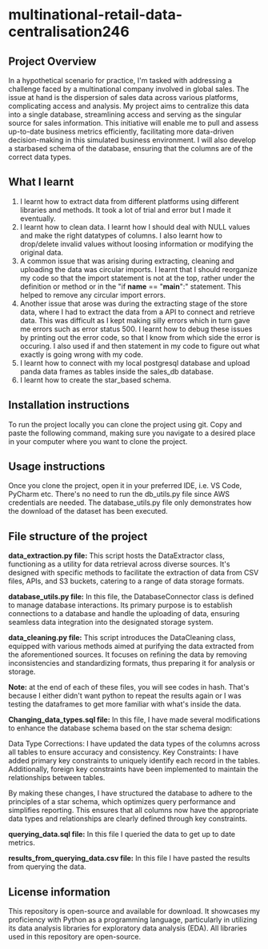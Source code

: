 # multinational-retail-data-centralisation246

## Project Overview 
In a hypothetical scenario for practice, I'm tasked with addressing a challenge faced by a multinational company involved in global sales. The issue at hand is the dispersion of sales data across various platforms, complicating access and analysis. My project aims to centralize this data into a single database, streamlining access and serving as the singular source for sales information. This initiative will enable me to pull and assess up-to-date business metrics efficiently, facilitating more data-driven decision-making in this simulated business environment. I will also develop a starbased schema of the database, ensuring that the columns are of the correct data types.

## What I learnt
1. I learnt how to extract data from different platforms using different libraries and methods. It took a lot of trial and error but I made it eventually. 
2. I learnt how to clean data. I learnt how I should deal with NULL values and make the right datatypes of columns. I also learnt how to drop/delete invalid values without loosing information or modifying the original data. 
3. A common issue that was arising during extracting, cleaning and uploading the data was circular imports. I learnt that I should reorganize my code so that the import statement is not at the top, rather under the definition or method or in the "if __name__ == "__main__":" statement. This helped to remove any circular import errors. 
4. Another issue that arose was during the extracting stage of the store data, where I had to extract the data from a API to connect and retrieve data. This was difficult as I kept making silly errors which in turn gave me errors such as error status 500. I learnt how to debug these issues by printing out the error code, so that I know from which side the error is occuring. I also used if and then statement in my code to figure out what exactly is going wrong with my code. 
5. I learnt how to connect with my local postgresql database and upload panda data frames as tables inside the sales_db database.
6. I learnt how to create the star_based schema.

## Installation instructions
To run the project locally you can clone the project using git. Copy and paste the following command, making sure you navigate to a desired place in your computer where you want to clone the project.

## Usage instructions
Once you clone the project, open it in your preferred IDE, i.e. VS Code, PyCharm etc.
There's no need to run the db_utils.py file since AWS credentials are needed. The database_utils.py file only demonstrates how the download of the dataset has been executed. 

## File structure of the project
**data_extraction.py file:**
This script hosts the DataExtractor class, functioning as a utility for data retrieval across diverse sources. It's designed with specific methods to facilitate the extraction of data from CSV files, APIs, and S3 buckets, catering to a range of data storage formats.

**database_utils.py file:** 
In this file, the DatabaseConnector class is defined to manage database interactions. Its primary purpose is to establish connections to a database and handle the uploading of data, ensuring seamless data integration into the designated storage system.

**data_cleaning.py file:** 
This script introduces the DataCleaning class, equipped with various methods aimed at purifying the data extracted from the aforementioned sources. It focuses on refining the data by removing inconsistencies and standardizing formats, thus preparing it for analysis or storage.

**Note:**
at the end of each of these files, you will see codes in hash. That's because I either didn't want python to repeat the results again or I was testing the dataframes to get more familiar with what's inside the data.

**Changing_data_types.sql file:**
In this file, I have made several modifications to enhance the database schema based on the star schema design:

Data Type Corrections: I have updated the data types of the columns across all tables to ensure accuracy and consistency.
Key Constraints: I have added primary key constraints to uniquely identify each record in the tables. Additionally, foreign key constraints have been implemented to maintain the relationships between tables.

By making these changes, I have structured the database to adhere to the principles of a star schema, which optimizes query performance and simplifies reporting. This ensures that all columns now have the appropriate data types and relationships are clearly defined through key constraints.

**querying_data.sql file:**
In this file I queried the data to get up to date metrics. 

**results_from_querying_data.csv file:**
In this file I have pasted the results from querying the data.

## License information
This repository is open-source and available for download. It showcases my proficiency with Python as a programming language, particularly in utilizing its data analysis libraries for exploratory data analysis (EDA). All libraries used in this repository are open-source.
